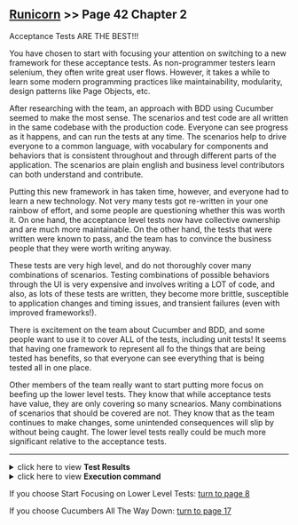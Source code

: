 ## [Runicorn](../page-0/README.md) >> Page 42 Chapter 2

Acceptance Tests ARE THE BEST!!!

You have chosen to start with focusing your attention on switching to a new framework for these acceptance tests. As non-programmer testers learn selenium, they often write great user flows. However, it takes a while to learn some modern programming practices like maintainability, modularity, design patterns like Page Objects, etc.

After researching with the team, an approach with BDD using Cucumber seemed to make the most sense.  The scenarios and test code are all written in the same codebase with the production code. Everyone can see progress as it happens, and can run the tests at any time.  The scenarios help to drive everyone to a common language, with vocabulary for components and behaviors that is consistent throughout and through different parts of the application.  The scenarios are plain english and business level contributors can both understand and contribute.

Putting this new framework in has taken time, however, and everyone had to learn a new technology.  Not very many tests got re-written in your one rainbow of effort, and some people are questioning whether this was worth it. On one hand, the acceptance level tests now have collective ownership and are much more maintainable. On the other hand, the tests that were written were known to pass, and the team has to convince the business people that they were worth writing anyway. 

These tests are very high level, and do not thoroughly cover many combinations of scenarios. Testing combinations of possible behaviors through the UI is very expensive and involves writing a LOT of code, and also, as lots of these tests are written, they become more brittle, susceptible to application changes and timing issues, and transient failures (even with improved frameworks!).

There is excitement on the team about Cucumber and BDD, and some people want to use it to cover ALL of the tests, including unit tests!  It seems that having one framework to represent all fo the things that are being tested has benefits, so that everyone can see everything that is being tested all in one place.

Other members of the team really want to start putting more focus on beefing up the lower level tests.  They know that while acceptance tests have value, they are only covering so many scnearios. Many combinations of scenarios that should be covered are not.  They know that as the team continues to make changes, some unintended consequences will slip by without being caught. The lower level tests really could be much more significant relative to the acceptance tests.


<hr>

<details>
    <summary>click here to view <b>Test Results</b></summary>
    <img width="33%" src="assets/results-.png"/>
</details>

<details>
    <summary>click here to view <b>Execution command</b></summary>

    ./execute.sh
</details

<hr>


If you choose Start Focusing on Lower Level Tests: [turn to page 8](../page-8/README.md)

If you choose Cucumbers All The Way Down: [turn to page 17](../page-17/README.md)
